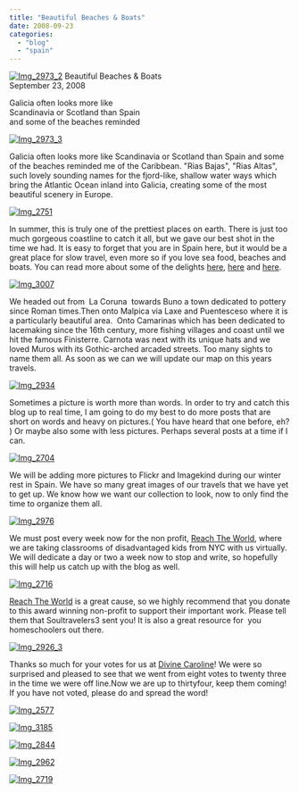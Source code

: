 ```yaml
---
title: "Beautiful Beaches & Boats"
date: 2008-09-23
categories: 
  - "blog"
  - "spain"
---
```


 [![Img_2973_2](http://soultravelers3new.local/images/2008/09/23/img_2973_2.jpg "Img_2973_2")](https://pub-ac94b3f306b24c0dba4238943c97f2e1.r2.dev/photos/uncategorized/2008/09/23/img_2973_2.jpg) Beautiful Beaches & Boats  
September 23, 2008

Galicia often looks more like  
Scandinavia or Scotland than Spain  
and some of the beaches reminded

<!--more-->

[](https://pub-ac94b3f306b24c0dba4238943c97f2e1.r2.dev/photos/uncategorized/2008/09/23/img_2926_2.jpg)

[![Img_2973_3](https://pub-ac94b3f306b24c0dba4238943c97f2e1.r2.dev/img_2973_3.jpg "Img_2973_3")](https://pub-ac94b3f306b24c0dba4238943c97f2e1.r2.dev/photos/uncategorized/2008/09/23/img_2973_3.jpg)

Galicia often looks more like Scandinavia or Scotland than Spain and some of the beaches reminded me of the Caribbean. "Rias Bajas", "Rias Altas", such lovely sounding names for the fjord-like, shallow water ways which bring the Atlantic Ocean inland into Galicia, creating some of the most beautiful scenery in Europe.

[![Img_2751](http://soultravelers3new.local/images/2008/09/23/img_2751.jpg "Img_2751")](https://pub-ac94b3f306b24c0dba4238943c97f2e1.r2.dev/photos/uncategorized/2008/09/23/img_2751.jpg)

In summer, this is truly one of the prettiest places on earth. There is just too much gorgeous coastline to catch it all, but we gave our best shot in the time we had. It is easy to forget that you are in Spain here, but it would be a great place for slow travel, even more so if you love sea food, beaches and boats. You can read more about some of the delights [here](http://www.galiciaguide.com/Beaches-index.html), [here](http://www.idealspain.com/pages/Places/Galicia.htm) and [here](http://100-point.blogspot.com/2007/10/beautiful-coastal-scenery-in-rias.html).

[](https://pub-ac94b3f306b24c0dba4238943c97f2e1.r2.dev/photos/uncategorized/2008/09/23/img_2973.jpg)

[![Img_3007](https://pub-ac94b3f306b24c0dba4238943c97f2e1.r2.dev/img_3007.jpg "Img_3007")](https://pub-ac94b3f306b24c0dba4238943c97f2e1.r2.dev/photos/uncategorized/2008/09/23/img_3007.jpg)

We headed out from  La Coruna  towards Buno a town dedicated to pottery since Roman times.Then onto Malpica via Laxe and Puentesceso where it is a particularly beautiful area.  Onto Camarinas which has been dedicated to lacemaking since the 16th century, more fishing villages and coast until we hit the famous Finisterre. Carnota was next with its unique hats and we loved Muros with its Gothic-arched arcaded streets. Too many sights to name them all. As soon as we can we will update our map on this years travels.

[![Img_2934](http://soultravelers3new.local/images/2008/09/23/img_2934.jpg "Img_2934")](https://pub-ac94b3f306b24c0dba4238943c97f2e1.r2.dev/photos/uncategorized/2008/09/23/img_2934.jpg)

Sometimes a picture is worth more than words. In order to try and catch this blog up to real time, I am going to do my best to do more posts that are short on words and heavy on pictures.( You have heard that one before, eh? ) Or maybe also some with less pictures. Perhaps several posts at a time if I can.

[![Img_2704](https://pub-ac94b3f306b24c0dba4238943c97f2e1.r2.dev/img_2704.jpg "Img_2704")](https://pub-ac94b3f306b24c0dba4238943c97f2e1.r2.dev/photos/uncategorized/2008/09/23/img_2704.jpg)

We will be adding more pictures to Flickr and Imagekind during our winter rest in Spain. We have so many great images of our travels that we have yet to get up. We know how we want our collection to look, now to only find the time to organize them all.

[![Img_2976](https://pub-ac94b3f306b24c0dba4238943c97f2e1.r2.dev/img_2976.jpg "Img_2976")](https://pub-ac94b3f306b24c0dba4238943c97f2e1.r2.dev/photos/uncategorized/2008/09/23/img_2976.jpg)

We must post every week now for the non profit, [Reach The World](http://www.reachtheworld.org/), where we are taking classrooms of disadvantaged kids from NYC with us virtually. We will dedicate a day or two a week now to stop and write, so hopefully this will help us catch up with the blog as well.

[![Img_2716](https://pub-ac94b3f306b24c0dba4238943c97f2e1.r2.dev/img_2716.jpg "Img_2716")](https://pub-ac94b3f306b24c0dba4238943c97f2e1.r2.dev/photos/uncategorized/2008/09/23/img_2716.jpg)

[Reach The World](http://www.reachtheworld.org/AboutUs/SupportUs.htm) is a great cause, so we highly recommend that you donate to this award winning non-profit to support their important work. Please tell them that Soultravelers3 sent you! It is also a great resource for  you homeschoolers out there.

[![Img_2926_3](https://pub-ac94b3f306b24c0dba4238943c97f2e1.r2.dev/img_2926_3.jpg "Img_2926_3")](https://pub-ac94b3f306b24c0dba4238943c97f2e1.r2.dev/photos/uncategorized/2008/09/23/img_2926_3.jpg)

Thanks so much for your votes for us at [Divine Caroline](http://www.divinecaroline.com/awards/493-soultravelers3)! We were so surprised and pleased to see that we went from eight votes to twenty three in the time we were off line.Now we are up to thirtyfour, keep them coming!  If you have not voted, please do and spread the word! 

[![Img_2577](http://soultravelers3new.local/images/2008/09/23/img_2577.jpg "Img_2577")](https://pub-ac94b3f306b24c0dba4238943c97f2e1.r2.dev/photos/uncategorized/2008/09/23/img_2577.jpg)

[![Img_3185](https://pub-ac94b3f306b24c0dba4238943c97f2e1.r2.dev/img_3185.jpg "Img_3185")](https://pub-ac94b3f306b24c0dba4238943c97f2e1.r2.dev/photos/uncategorized/2008/09/23/img_3185.jpg)

[![Img_2844](http://soultravelers3new.local/images/2008/09/23/img_2844.jpg "Img_2844")](https://pub-ac94b3f306b24c0dba4238943c97f2e1.r2.dev/photos/uncategorized/2008/09/23/img_2844.jpg)

[![Img_2962](http://soultravelers3new.local/images/2008/09/23/img_2962.jpg "Img_2962")](https://pub-ac94b3f306b24c0dba4238943c97f2e1.r2.dev/photos/uncategorized/2008/09/23/img_2962.jpg)

[![Img_2719](http://soultravelers3new.local/images/2008/09/23/img_2719.jpg "Img_2719")](https://pub-ac94b3f306b24c0dba4238943c97f2e1.r2.dev/photos/uncategorized/2008/09/23/img_2719.jpg)
